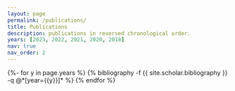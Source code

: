 ```yaml
---
layout: page
permalink: /publications/
title: Publications
description: publications in reversed chronological order.  
years: [2023, 2022, 2021, 2020, 2018]
nav: true
nav_order: 2
---
```

<!-- _pages/publications.md -->
<div class="publications">
{%- for y in page.years %}
  {% bibliography -f {{ site.scholar.bibliography }} -q @*[year={{y}}]* %}
{% endfor %}

</div>
